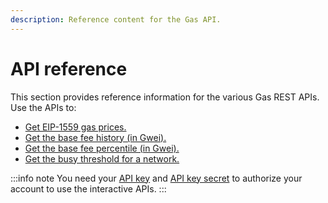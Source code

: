 ```yaml
---
description: Reference content for the Gas API.
---
```


# API reference

This section provides reference information for the various Gas REST APIs.
Use the APIs to:

- [Get EIP-1559 gas prices.](./gasprices-type2.md)
- [Get the base fee history (in Gwei).](./basefeehistory.md)
- [Get the base fee percentile (in Gwei).](./basefeepercentile.md)
- [Get the busy threshold for a network.](./busythreshold.md)

:::info note
You need your [API key](https://docs.infura.io/networks/ethereum/how-to/secure-a-project/project-id)
and [API key secret](https://docs.infura.io/networks/ethereum/how-to/secure-a-project/project-secret)
to authorize your account to use the interactive APIs.
:::